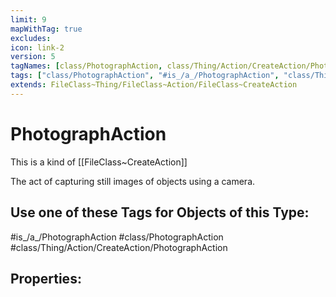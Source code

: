 ```yaml
---
limit: 9
mapWithTag: true
excludes:
icon: link-2
version: 5
tagNames: [class/PhotographAction, class/Thing/Action/CreateAction/PhotographAction, schema-org/PhotographAction]
tags: ["class/PhotographAction", "#is_/a_/PhotographAction", "class/Thing/Action/CreateAction/PhotographAction"]
extends: FileClass~Thing/FileClass~Action/FileClass~CreateAction
---
```


# PhotographAction
This is a kind of [[FileClass~CreateAction]]

The act of capturing still images of objects using a camera.


## Use one of these Tags for Objects of this Type:

#is_/a_/PhotographAction
#class/PhotographAction
#class/Thing/Action/CreateAction/PhotographAction

## Properties:


